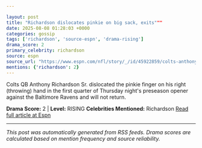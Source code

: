 ```yaml
---

layout: post
title: "Richardson dislocates pinkie on big sack, exits"""
date: 2025-08-08 01:28:03 +0000
categories: gossip
tags: ['richardson', 'source-espn', 'drama-rising']
drama_score: 2
primary_celebrity: richardson
source: espn
source_url: "https://www.espn.com/nfl/story/_/id/45922859/colts-anthony-richardson-departs-preseason-tilt-vs-ravens"""
mentions: {'richardson': 2}
---
```


Colts QB Anthony Richardson Sr. dislocated the pinkie finger on his right (throwing) hand in the first quarter of Thursday night's preseason opener against the Baltimore Ravens and will not return.

**Drama Score:** 2 | **Level:** RISING **Celebrities Mentioned:** Richardson [Read full article at Espn](https://www.espn.com/nfl/story/_/id/45922859/colts-anthony-richardson-departs-preseason-tilt-vs-ravens)

---

*This post was automatically generated from RSS feeds. Drama scores are calculated based on mention frequency and source reliability.*